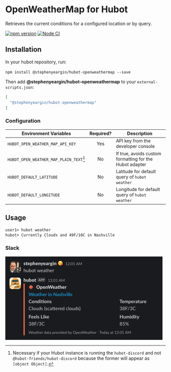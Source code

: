 # OpenWeatherMap for Hubot

Retrieves the current conditions for a configured location or by query.

[![npm version](https://badge.fury.io/js/@stephenyeargin%2Fhubot-openweathermap.svg)](https://badge.fury.io/js/@stephenyeargin%2Fhubot-openweathermap) [![Node CI](https://github.com/stephenyeargin/hubot-openweathermap/actions/workflows/nodejs.yml/badge.svg)](https://github.com/stephenyeargin/hubot-openweathermap/actions/workflows/nodejs.yml)

## Installation

In your hubot repository, run:

`npm install @stephenyeargin/hubot-openweathermap --save`

Then add **@stephenyeargin/hubot-openweathermap** to your `external-scripts.json`:

```json
[
  "@stephenyeargin/hubot-openweathermap"
]
```

### Configuration

| Environment Variables    | Required? | Description                              |
| ------------------------ | :-------: | ---------------------------------------- |
| `HUBOT_OPEN_WEATHER_MAP_API_KEY`  | Yes | API key from the developer console |
| `HUBOT_OPEN_WEATHER_MAP_PLAIN_TEXT`[^1] | No | If true, avoids custom formatting for the Hubot adapter |
| `HUBOT_DEFAULT_LATITUDE` | No | Latitude for default query of `hubot weather` |
| `HUBOT_DEFAULT_LONGITUDE` | No | Longitude for default query of `hubot weather` |

## Usage

```
user1> hubot weather
hubot> Currently Clouds and 49F/10C in Nashville
```

### Slack

![screenshot](./screenshot.png)

[^1]: Necessary if your Hubot instance is running the `hubot-discord` and not `@hubot-friends/hubot-discord` because the former will appear as `[object Object]`.

